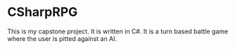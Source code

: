 # CSharpRPG
This is my capstone project. It is written in C#. It is a turn based battle game where the user is pitted against an AI.
